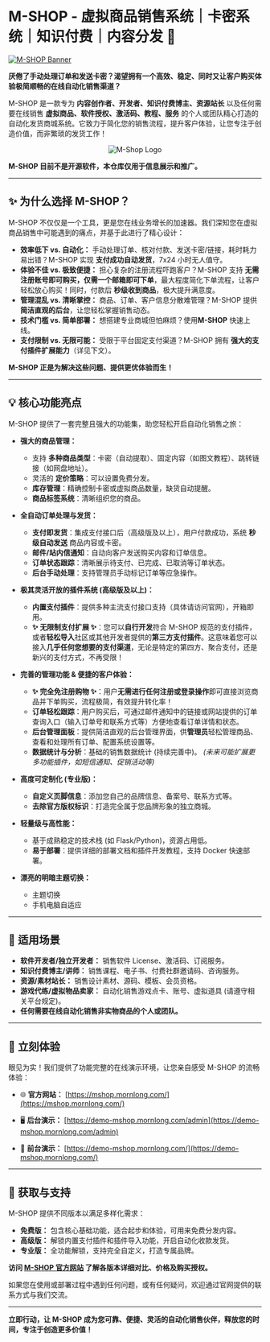 # M-SHOP - 虚拟商品销售系统｜卡密系统｜知识付费｜内容分发 🚀

[![M-SHOP Banner](https://img.shields.io/badge/M--SHOP-%E8%87%AA%E5%8A%A8%E5%8F%91%E8%B4%A7%E5%95%86%E5%9F%8E-blue?style=for-the-badge&logo=shopping-cart)](https://mshop.mornlong.com/)

**厌倦了手动处理订单和发送卡密？渴望拥有一个高效、稳定、同时又让客户购买体验极简顺畅的在线自动化销售渠道？**

M-SHOP 是一款专为 **内容创作者、开发者、知识付费博主、资源站长** 以及任何需要在线销售 **虚拟商品、软件授权、激活码、教程、服务** 的个人或团队精心打造的自动化发货商城系统。它致力于简化您的销售流程，提升客户体验，让您专注于创造价值，而非繁琐的发货工作！

<p align="center">
  <img src="https://mornlong.oss-cn-beijing.aliyuncs.com/M-SHOP/mshop_logo_index.png" alt="M-Shop Logo">
</p>

**M-SHOP 目前不是开源软件，本仓库仅用于信息展示和推广。**

---

## ✨ 为什么选择 M-SHOP？

 M-SHOP 不仅仅是一个工具，更是您在线业务增长的加速器。我们深知您在虚拟商品销售中可能遇到的痛点，并基于此进行了精心设计：

*   **效率低下 vs. 自动化：** 手动处理订单、核对付款、发送卡密/链接，耗时耗力易出错？M-SHOP 实现 **支付成功自动发货**，7x24 小时无人值守。
*   **体验不佳 vs. 极致便捷：** 担心复杂的注册流程吓跑客户？M-SHOP 支持 **无需注册账号即可购买，仅需一个邮箱即可下单**，最大程度简化下单流程，让客户轻松放心购买！同时，付款后 **秒级收到商品**，极大提升满意度。
*   **管理混乱 vs. 清晰掌控：** 商品、订单、客户信息分散难管理？M-SHOP 提供 **简洁直观的后台**，让您轻松掌握销售动态。
*   **技术门槛 vs. 简单部署：** 想搭建专业商城但怕麻烦？使用**M-SHOP** 快速上线。
*   **支付限制 vs. 无限可能：** 受限于平台固定支付渠道？M-SHOP 拥有 **强大的支付插件扩展能力**（详见下文）。

**M-SHOP 正是为解决这些问题、提供更优体验而生！**

---

## 💡 核心功能亮点

 M-SHOP 提供了一套完整且强大的功能集，助您轻松开启自动化销售之旅：

*   **强大的商品管理：**
    *   支持 **多种商品类型**：卡密（自动提取）、固定内容（如图文教程）、跳转链接（如网盘地址）。
    *   灵活的 **定价策略**：可以设置免费分发。
    *   **库存管理**：精确控制卡密或虚拟商品数量，缺货自动提醒。
    *   **商品标签系统**：清晰组织您的商品。

*   **全自动订单处理与发货：**
    *   **支付即发货**：集成支付接口后（高级版及以上），用户付款成功，系统 **秒级自动发送** 商品内容或卡密。
    *   **邮件/站内信通知**：自动向客户发送购买内容和订单信息。
    *   **订单状态跟踪**：清晰展示待支付、已完成、已取消等订单状态。
    *   **后台手动处理**：支持管理员手动标记订单等应急操作。

*   **极其灵活开放的插件系统 (高级版及以上)：**
    *   **内置支付插件**：提供多种主流支付接口支持（具体请访问官网），开箱即用。
    *   **✨ 无限制支付扩展 ✨**：您可以**自行开发**符合 M-SHOP 规范的支付插件，或者**轻松导入**社区或其他开发者提供的**第三方支付插件**。这意味着您可以接入**几乎任何您想要的支付渠道**，无论是特定的第四方、聚合支付，还是新兴的支付方式，不再受限！


*   **完善的管理功能 & 便捷的客户体验：**
    *   **✨ 完全免注册购物 ✨**：用户**无需进行任何注册或登录操作**即可直接浏览商品并下单购买，流程极简，有效提升转化率！
    *   **订单轻松跟踪**：用户购买后，可通过邮件通知中的链接或网站提供的订单查询入口（输入订单号和联系方式等）方便地查看订单详情和状态。
    *   **后台管理面板**：提供简洁直观的后台管理界面，供**管理员**轻松管理商品、查看和处理所有订单、配置系统设置等。
    *   **数据统计与分析**：基础的销售数据统计 (持续完善中)。
    *(未来可能扩展更多功能插件，如短信通知、促销活动等)*

*   **高度可定制化 (专业版)：**
    *   **自定义页脚信息**：添加您自己的品牌信息、备案号、联系方式等。
    *   **去除官方版权标识**：打造完全属于您品牌形象的独立商城。

*   **轻量级与高性能：**
    *   基于成熟稳定的技术栈 (如 Flask/Python)，资源占用低。
    *   **易于部署**：提供详细的部署文档和插件开发教程，支持 Docker 快速部署。

*   **漂亮的明暗主题切换：**   
    *    主题切换
    *    手机电脑自适应 

---

## 🎯 适用场景

*   **软件开发者/独立开发者：** 销售软件 License、激活码、订阅服务。
*   **知识付费博主/讲师：** 销售课程、电子书、付费社群邀请码、咨询服务。
*   **资源/素材站长：** 销售设计素材、源码、模板、会员资格。
*   **游戏代练/虚拟物品卖家：** 自动化销售游戏点卡、账号、虚拟道具 (请遵守相关平台规定)。
*   **任何需要在线自动化销售非实物商品的个人或团队。**

---

## 🚀 立刻体验

 眼见为实！我们提供了功能完整的在线演示环境，让您亲自感受 M-SHOP 的流畅体验：

*   🌐 **官方网站：** [https://mshop.mornlong.com/](https://mshop.mornlong.com/)
*   🖥️ **后台演示：** [https://demo-mshop.mornlong.com/admin](https://demo-mshop.mornlong.com/admin)

*   🛒 **前台演示：** [https://demo-mshop.mornlong.com/](https://demo-mshop.mornlong.com/)

---

## 🤝 获取与支持

M-SHOP 提供不同版本以满足多样化需求：

*   **免费版：** 包含核心基础功能，适合起步和体验，可用来免费分发内容。
*   **高级版：** 解锁内置支付插件和插件导入功能，开启自动化收款发货。
*   **专业版：** 全功能解锁，支持完全自定义，打造专属品牌。

**访问 [M-SHOP 官方网站](https://mshop.mornlong.com/) 了解各版本详细对比、价格及购买授权。**

如果您在使用或部署过程中遇到任何问题，或有任何疑问，欢迎通过官网提供的联系方式与我们交流。

---

**立即行动，让 M-SHOP 成为您可靠、便捷、灵活的自动化销售伙伴，释放您的时间，专注于创造更多价值！**
